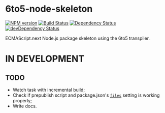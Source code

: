 # 6to5-node-skeleton
[![NPM version](http://img.shields.io/npm/v/6to5-node-skeleton.svg)](https://npmjs.org/package/6to5-node-skeleton)
[![Build Status](http://img.shields.io/travis/UltCombo/6to5-node-skeleton.svg)](https://travis-ci.org/UltCombo/6to5-node-skeleton)
[![Dependency Status](http://img.shields.io/david/UltCombo/6to5-node-skeleton.svg)](https://david-dm.org/UltCombo/6to5-node-skeleton)
[![devDependency Status](http://img.shields.io/david/dev/UltCombo/6to5-node-skeleton.svg)](https://david-dm.org/UltCombo/6to5-node-skeleton#info=devDependencies)

ECMAScript.next Node.js package skeleton using the 6to5 transpiler.

# IN DEVELOPMENT

## TODO

- Watch task with incremental build;
- Check if prepublish script and package.json's [`files`](https://github.com/UltCombo/6to5-node-skeleton/blob/master/package.json#L25-L27) setting is working properly;
- Write docs.
